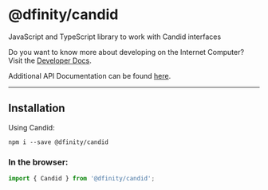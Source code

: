 # @dfinity/candid

JavaScript and TypeScript library to work with Candid interfaces

Do you want to know more about developing on the Internet Computer? Visit the [Developer Docs](https://internetcomputer.org/docs/home).

Additional API Documentation can be found [here](https://js.icp.build/core/v3.2/libs/candid/api).

---

## Installation

Using Candid:

```shell
npm i --save @dfinity/candid
```

### In the browser:

```ts
import { Candid } from '@dfinity/candid';
```
